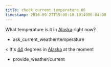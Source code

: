 ```yaml
---
title: check_current_temperature_06
timestamp: 2016-09-27T15:08:10.1014906-04:00
---
```


What temperature is it in [Alaska](City) right now?
* ask_current_weather/temperature

< It's [44](temperature) degrees in [Alaska](city) at the moment
* provide_weather/current
